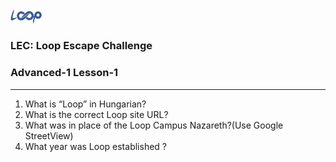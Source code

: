 <img src='loop.png' width='10%'>

### LEC: Loop Escape Challenge
### Advanced-1 Lesson-1
---
1. What is “Loop” in Hungarian?
2. What is the correct Loop site URL?
3. What was in place of the Loop Campus Nazareth?(Use Google StreetView)
4. What year was Loop established ?